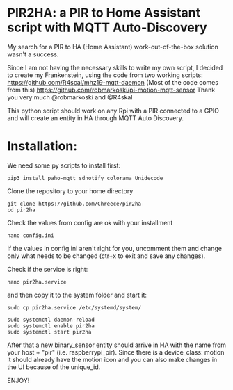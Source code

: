 # PIR2HA: a PIR to Home Assistant script with MQTT Auto-Discovery
My search for a PIR to HA (Home Assistant) work-out-of-the-box solution wasn't a success.

Since I am not having the necessary skills to write my own script, I decided to create my Frankenstein, using the code from two working scripts:
https://github.com/R4scal/mhz19-mqtt-daemon (Most of the code comes from this)
https://github.com/robmarkoski/pi-motion-mqtt-sensor 
Thank you very much @robmarkoski and @R4skal

This python script should work on any Rpi with a PIR connected to a GPIO and will create an entity in HA through MQTT Auto Discovery.

# Installation:
We need some py scripts to install first:
```
pip3 install paho-mqtt sdnotify colorama Unidecode
```
Clone the repository to your home directory
```
git clone https://github.com/Chreece/pir2ha
cd pir2ha
```

Check the values from config are ok with your installment
```
nano config.ini
```
If the values in config.ini aren't right for you, uncomment them and change only what needs to be changed (ctr+x to exit and save any changes).

Check if the service is right:
```
nano pir2ha.service
```
and then copy it to the system folder and start it:
```
sudo cp pir2ha.service /etc/systemd/system/

sudo systemctl daemon-reload
sudo systemctl enable pir2ha
sudo systemctl start pir2ha
```

After that a new binary_sensor entity should arrive in HA with the name from your host + "pir" (i.e. raspberrypi_pir).
Since there is a device_class: motion it should already have the motion icon and you can also make changes in the UI because of the unique_id.

ENJOY!
